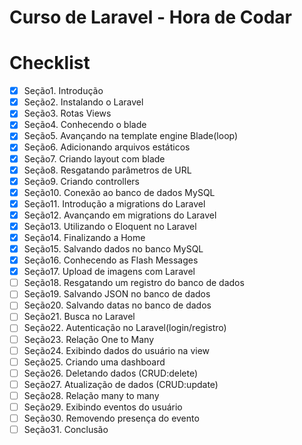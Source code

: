 # Curso de Laravel - Hora de Codar

# Checklist

- [x] Seção1. Introdução
- [x] Seção2. Instalando o Laravel
- [x] Seção3. Rotas Views
- [x] Seção4. Conhecendo o blade
- [x] Seção5. Avançando na template engine Blade(loop)
- [x] Seção6. Adicionando arquivos estáticos
- [x] Seção7. Criando layout com blade
- [x] Seção8. Resgatando parâmetros de URL
- [x] Seção9. Criando controllers
- [x] Seção10. Conexão ao banco de dados MySQL
- [x] Seção11. Introdução a migrations do Laravel
- [x] Seção12. Avançando em migrations do Laravel
- [x] Seção13. Utilizando o Eloquent no Laravel
- [x] Seção14. Finalizando a Home
- [x] Seção15. Salvando dados no banco MySQL
- [x] Seção16. Conhecendo as Flash Messages
- [x] Seção17. Upload de imagens com Laravel
- [ ] Seção18. Resgatando um registro do banco de dados
- [ ] Seção19. Salvando JSON no banco de dados
- [ ] Seção20. Salvando datas no banco de dados
- [ ] Seção21. Busca no Laravel
- [ ] Seção22. Autenticação no Laravel(login/registro)
- [ ] Seção23. Relação One to Many
- [ ] Seção24. Exibindo dados do usuário na view
- [ ] Seção25. Criando uma dashboard 
- [ ] Seção26. Deletando dados (CRUD:delete)
- [ ] Seção27. Atualização de dados (CRUD:update)
- [ ] Seção28. Relação many to many
- [ ] Seção29. Exibindo eventos do usuário
- [ ] Seção30. Removendo presença do evento
- [ ] Seção31. Conclusão
